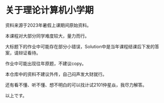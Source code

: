 # 关于理论计算机小学期

资料来源于2023年暑假上课期间原始资料。

本课程对大部分同学难度较大，量力而行。

大标题下的作业中可能存在部分小错误，Solution中是当年课程结课后下发的答案，请辩证看待。

作业中可能出现往年原题，不建议copy。

本仓库中的资料不建议外传，自己闷声发大财就行。

还有看不懂、听不懂、想不明白的可以找计试2101仲星焱，我尽力解答。

以上です。